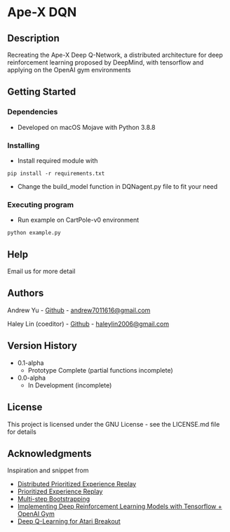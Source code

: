 # Ape-X DQN 

## Description

Recreating the Ape-X Deep Q-Network, a distributed architecture for deep reinforcement learning proposed by DeepMind, with tensorflow and applying on the OpenAI gym environments

## Getting Started

### Dependencies

* Developed on macOS Mojave with Python 3.8.8

### Installing

* Install required module with
```
pip install -r requirements.txt
```
* Change the build_model function in DQNagent.py file to fit your need

### Executing program

* Run example on CartPole-v0 environment
```
python example.py
```

## Help

Email us for more detail

## Authors

Andrew Yu - [Github](https://github.com/yuyenchu) - andrew7011616@gmail.com

Haley Lin (coeditor) - [Github](https://github.com/HaleyLin2006) - haleylin2006@gmail.com

## Version History

* 0.1-alpha
    * Prototype Complete (partial functions incomplete)
* 0.0-alpha
    * In Development (incomplete)

## License

This project is licensed under the GNU License - see the LICENSE.md file for details

## Acknowledgments

Inspiration and snippet from
* [Distributed Prioritized Experience Replay](https://arxiv.org/pdf/1803.00933v1.pdf)
* [Prioritized Experience Replay](https://arxiv.org/pdf/1511.05952.pdf)
* [Multi-step Bootstrapping](https://www.cs.ubc.ca/labs/lci/mlrg/slides/Multi-step_Bootstrapping.pdf)
* [Implementing Deep Reinforcement Learning Models with Tensorflow + OpenAI Gym](https://lilianweng.github.io/lil-log/2018/05/05/implementing-deep-reinforcement-learning-models.html#deep-q-network)
* [Deep Q-Learning for Atari Breakout](https://keras.io/examples/rl/deep_q_network_breakout/)